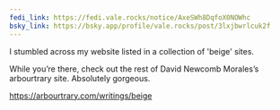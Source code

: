 ```yaml
---
fedi_link: https://fedi.vale.rocks/notice/AxeSWh8DqfoX0NOWhc
bsky_link: https://bsky.app/profile/vale.rocks/post/3lxjbwrlcuk2f
---
```


I stumbled across my website listed in a collection of 'beige' sites.

While you’re there, check out the rest of David Newcomb Morales’s arbourtrary site. Absolutely gorgeous.

<https://arbourtrary.com/writings/beige>
